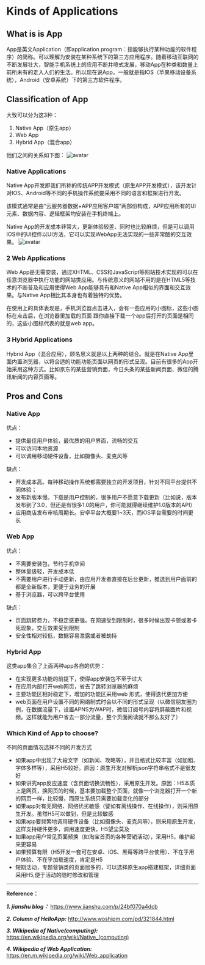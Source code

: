 # Kinds of Applications
## What is is App
App是英文Application（即application program：指能够执行某种功能的软件程序）的简称。可以理解为安装在某种系统下的第三方应用程序。随着移动互联网的不断发展壮大，智能手机系统上的应用不断井喷式发展，移动App在种类和数量上前所未有的走入人们的生活。所以现在说App，一般就是指IOS（苹果移动设备系统），Android（安卓系统）下的第三方软件程序。

## Classification of App
大致可以分为这3种：
1. Native App（原生app）
2. Web App
3. Hybrid App（混合app）

他们之间的关系如下图：
![avatar](https://upload-images.jianshu.io/upload_images/1668945-eebff27c68f3e4db.png)
### Native Applications
Native App开发即我们所称的传统APP开发模式（原生APP开发模式），该开发针对IOS、Android等不同的手机操作系统要采用不同的语言和框架进行开发。

该模式通常是由“云服务器数据+APP应用客户端”两部份构成，APP应用所有的UI元素、数据内容、逻辑框架均安装在手机终端上。

Native App的开发成本非常大，更新体验较差、同时也比较麻烦，但是可以调用IOS中的UI控件以UI方法，它可以实现WebApp无法实现的一些非常酷的交互效果。
![avatar](559443-6bb5e01ed2bfb2c0.png)

### 2 Web Applications
Web App是无需安装，通过XHTML、CSS和JavaScript等网站技术实现的可以在任意浏览器中执行功能的网站类应用。与传统意义的网站不用的是在HTML5等技术的不断普及和应用使得Web App能够具有和Native App相似的界面和交互效果。与Native App相比其本身也有着独特的优势。

在使用上的具体表现是，手机浏览器点击进入，会有一些应用的小图标，这些小图标在点击后，在浏览器里加载的页面 跟你直接下载一个app后打开的页面是相同的，这些小图标代表的就是web app。
### 3 Hybrid Applications
Hybrid App（混合应用），顾名思义就是以上两种的结合。就是在Native App里面内置浏览器，以将合适的功能功能页面以网页的形式呈现。目前有很多的App开始采用这种方式。比如京东的某些营销页面，今日头条的某些新闻页面、微信的腾讯新闻的内容页面等。
## Pros and Cons
### Native App
优点：
* 提供最佳用户体验，最优质的用户界面，流畅的交互
* 可以访问本地资源
* 可以调用移动硬件设备，比如摄像头、麦克风等

缺点：
* 开发成本高。每种移动操作系统都需要独立的开发项目，针对不同平台提供不同体验；
* 发布新版本慢。下载是用户控制的，很多用户不愿意下载更新（比如说，版本发布到了3.0，但还是有很多1.0的用户，你可能就得继续维护1.0版本的API）
* 应用商店发布审核周期长。安卓平台大概要1~3天，而iOS平台需要的时间更长
### Web App
优点：
* 不需要安装包，节约手机空间
* 整体量级轻，开发成本低
* 不需要用户进行手动更新，由应用开发者直接在后台更新，推送到用户面前的都是全新版本，更便于业务的开展
* 基于浏览器，可以跨平台使用

缺点：
* 页面跳转费力，不稳定感更强。在网速受到限制时，很多时候出现卡顿或者卡死现象，交互效果受到限制
* 安全性相对较低，数据容易泄露或者被劫持
### Hybrid App
这类app集合了上面两种app各自的优势：
* 在实现更多功能的前提下，使得app安装包不至于过大
* 在应用内部打开web网页，省去了跳转浏览器的麻烦
* 主要功能区相对稳定下，增加的功能区采用web 形式，使得迭代更加方便
* web页面在用户设置不同的网络制式时会以不同的形式呈现（以微信朋友圈为例，在数据流量下，设置APNS为WAP时，微信订阅号内容将屏蔽图片和视频。这样就能为用户省去一部分流量，整个页面阅读就不那么友好了）
### Which Kind of App to choose?
不同的页面情况选择不同的开发方式
* 如果app中出现了大段文字（如新闻、攻略等），并且格式比较丰富（如加粗、字体多样等），采用H5较好。原因：原生开发对解析json字符串格式不是很友好
* 如果讲究app反应速度（含页面切换流畅性），采用原生开发。原因：H5本质上是网页，换网页的时候，基本要加载整个页面，就像一个浏览器打开一个新的网页一样，比较慢，而原生系统只需要加载变化的部分
* 如果app对有无网络、网络优劣敏感（譬如有离线操作、在线操作），则采用原生开发。虽然H5可以做到，但是比较敏感
* 如果app要频繁地调用硬件设备（比如摄像头、麦克风等），则采用原生开发，这样支持硬件更多，调用速度更快，H5望尘莫及
* 如果app用户常见页面频换（如淘宝首页的各种营销活动），采用H5，维护起来更容易
* 如果预算有限（H5开发一套可在安卓、iOS、黑莓等跨平台使用）、不在乎用户体验、不在乎加载速度，肯定是H5
* 短期活动，专题营销类的页面居多的，可以选择原生app搭建框架，详细页面采用H5,便于活动的随时修改和管理
---
**Reference：**

***1. jianshu blog：***
https://www.jianshu.com/p/24bf070a4dcb

***2. Column of HelloApp:***
http://www.woshipm.com/pd/321844.html

***3. Wikipedia of Native(computing):***
https://en.wikipedia.org/wiki/Native_(computing)

***4. Wikipedia of Web Application:***
https://en.m.wikipedia.org/wiki/Web_application
